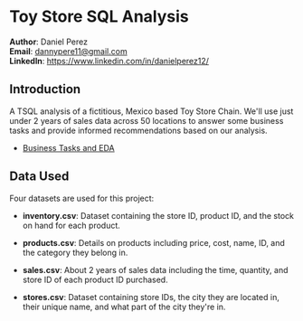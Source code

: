 # Toy Store SQL Analysis

__Author__: Daniel Perez <br />
__Email__: dannypere11@gmail.com <br />
__LinkedIn__: https://www.linkedin.com/in/danielperez12/ <br />

## Introduction
A TSQL analysis of a fictitious, Mexico based Toy Store Chain. We'll use just under 2 years of sales data across 50 locations to answer some business tasks and provide informed recommendations based on our analysis.

* [Business Tasks and EDA](https://github.com/danny814/Toy-Store-Analysis/blob/main/proj_03_business_tasks.md)

## Data Used
Four datasets are used for this project:
* __inventory.csv__: Dataset containing the store ID, product ID, and the stock on hand for each product.

* __products.csv__: Details on products including price, cost, name, ID, and the category they belong in.

* __sales.csv__: About 2 years of sales data including the time, quantity, and store ID of each product ID purchased.

* __stores.csv__: Dataset containing store IDs, the city they are located in, their unique name, and what part of the city they're in.
